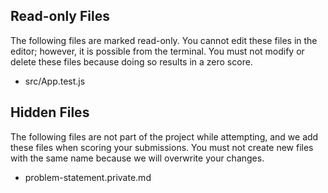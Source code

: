 ## Read-only Files
The following files are marked read-only. You cannot edit these files
in the editor; however, it is possible from the terminal. You must not
modify or delete these files because doing so results in a zero score.

* src/App.test.js

## Hidden Files
The following files are not part of the project while attempting, and
we add these files when scoring your submissions. You must not create
new files with the same name because we will overwrite your changes.

* problem-statement.private.md
